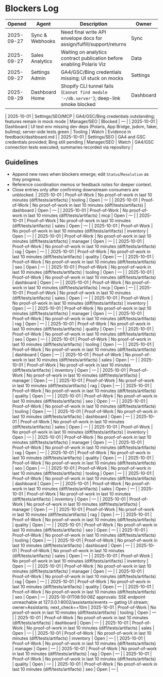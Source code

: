 # Blockers Log

| Opened | Agent | Description | Owner | Status | Resolution |
| --- | --- | --- | --- | --- | --- |
| 2025-09-27 | Sync & Webhooks | Need final write API envelope docs for assign/fulfill/support/returns | Sync | Closed | v1.2 envelope finalized and documented in /sync/API_ENVELOPE_V1_2.md |
| 2025-09-27 | Sales Analytics | Waiting on analytics contract publication before enabling Polaris Viz | Data | Blocked | — |
| 2025-09-27 | Settings Admin | GA4/GSC/Bing credentials missing; UI stuck on mocks | Settings | Blocked | — |
| 2025-09-29 | Dashboard Home | Shopify CLI tunnel fails (`Cannot find module '~/db.server'`); deep-link smoke blocked | Dashboard | Open | — |

| 2025-10-01 | Settings/SEO/MCP | GA4/GSC/Bing credentials outstanding; features remain in mock mode | Manager/SEO | Blocked | — |
| 2025-10-01 | Dashboard | UI test env missing dev deps (Polaris, App Bridge, jsdom, faker, bullmq); server-side tests green | Tooling | Watch | Evidence in feedback/dashboard.md |
| 2025-10-01 | Settings/SEO | GA4 and GSC credentials provided; Bing still pending | Manager/SEO | Watch | GA4/GSC connection tests executed; summaries recorded via repository |

## Guidelines
- Append new rows when blockers emerge; edit `Status`/`Resolution` as they progress.
- Reference coordination memos or feedback notes for deeper context.
- Close entries only after confirming downstream consumers are unblocked.
| 2025-10-01 | Proof-of-Work | No proof-of-work in last 10 minutes (diff/tests/artifacts) | tooling | Open | — |
| 2025-10-01 | Proof-of-Work | No proof-of-work in last 10 minutes (diff/tests/artifacts) | dashboard | Open | — |
| 2025-10-01 | Proof-of-Work | No proof-of-work in last 10 minutes (diff/tests/artifacts) | mcp | Open | — |
| 2025-10-01 | Proof-of-Work | No proof-of-work in last 10 minutes (diff/tests/artifacts) | sales | Open | — |
| 2025-10-01 | Proof-of-Work | No proof-of-work in last 10 minutes (diff/tests/artifacts) | inventory | Open | — |
| 2025-10-01 | Proof-of-Work | No proof-of-work in last 10 minutes (diff/tests/artifacts) | manager | Open | — |
| 2025-10-01 | Proof-of-Work | No proof-of-work in last 10 minutes (diff/tests/artifacts) | rag | Open | — |
| 2025-10-01 | Proof-of-Work | No proof-of-work in last 10 minutes (diff/tests/artifacts) | quality | Open | — |
| 2025-10-01 | Proof-of-Work | No proof-of-work in last 10 minutes (diff/tests/artifacts) | seo | Open | — |
| 2025-10-01 | Proof-of-Work | No proof-of-work in last 10 minutes (diff/tests/artifacts) | tooling | Open | — |
| 2025-10-01 | Proof-of-Work | No proof-of-work in last 10 minutes (diff/tests/artifacts) | dashboard | Open | — |
| 2025-10-01 | Proof-of-Work | No proof-of-work in last 10 minutes (diff/tests/artifacts) | mcp | Open | — |
| 2025-10-01 | Proof-of-Work | No proof-of-work in last 10 minutes (diff/tests/artifacts) | sales | Open | — |
| 2025-10-01 | Proof-of-Work | No proof-of-work in last 10 minutes (diff/tests/artifacts) | inventory | Open | — |
| 2025-10-01 | Proof-of-Work | No proof-of-work in last 10 minutes (diff/tests/artifacts) | manager | Open | — |
| 2025-10-01 | Proof-of-Work | No proof-of-work in last 10 minutes (diff/tests/artifacts) | rag | Open | — |
| 2025-10-01 | Proof-of-Work | No proof-of-work in last 10 minutes (diff/tests/artifacts) | quality | Open | — |
| 2025-10-01 | Proof-of-Work | No proof-of-work in last 10 minutes (diff/tests/artifacts) | seo | Open | — |
| 2025-10-01 | Proof-of-Work | No proof-of-work in last 10 minutes (diff/tests/artifacts) | tooling | Open | — |
| 2025-10-01 | Proof-of-Work | No proof-of-work in last 10 minutes (diff/tests/artifacts) | dashboard | Open | — |
| 2025-10-01 | Proof-of-Work | No proof-of-work in last 10 minutes (diff/tests/artifacts) | sales | Open | — |
| 2025-10-01 | Proof-of-Work | No proof-of-work in last 10 minutes (diff/tests/artifacts) | inventory | Open | — |
| 2025-10-01 | Proof-of-Work | No proof-of-work in last 10 minutes (diff/tests/artifacts) | manager | Open | — |
| 2025-10-01 | Proof-of-Work | No proof-of-work in last 10 minutes (diff/tests/artifacts) | rag | Open | — |
| 2025-10-01 | Proof-of-Work | No proof-of-work in last 10 minutes (diff/tests/artifacts) | quality | Open | — |
| 2025-10-01 | Proof-of-Work | No proof-of-work in last 10 minutes (diff/tests/artifacts) | seo | Open | — |
| 2025-10-01 | Proof-of-Work | No proof-of-work in last 10 minutes (diff/tests/artifacts) | tooling | Open | — |
| 2025-10-01 | Proof-of-Work | No proof-of-work in last 10 minutes (diff/tests/artifacts) | dashboard | Open | — |
| 2025-10-01 | Proof-of-Work | No proof-of-work in last 10 minutes (diff/tests/artifacts) | sales | Open | — |
| 2025-10-01 | Proof-of-Work | No proof-of-work in last 10 minutes (diff/tests/artifacts) | inventory | Open | — |
| 2025-10-01 | Proof-of-Work | No proof-of-work in last 10 minutes (diff/tests/artifacts) | manager | Open | — |
| 2025-10-01 | Proof-of-Work | No proof-of-work in last 10 minutes (diff/tests/artifacts) | rag | Open | — |
| 2025-10-01 | Proof-of-Work | No proof-of-work in last 10 minutes (diff/tests/artifacts) | quality | Open | — |
| 2025-10-01 | Proof-of-Work | No proof-of-work in last 10 minutes (diff/tests/artifacts) | seo | Open | — |
| 2025-10-01 | Proof-of-Work | No proof-of-work in last 10 minutes (diff/tests/artifacts) | tooling | Open | — |
| 2025-10-01 | Proof-of-Work | No proof-of-work in last 10 minutes (diff/tests/artifacts) | dashboard | Open | — |
| 2025-10-01 | Proof-of-Work | No proof-of-work in last 10 minutes (diff/tests/artifacts) | sales | Open | — |
| 2025-10-01 | Proof-of-Work | No proof-of-work in last 10 minutes (diff/tests/artifacts) | inventory | Open | — |
| 2025-10-01 | Proof-of-Work | No proof-of-work in last 10 minutes (diff/tests/artifacts) | manager | Open | — |
| 2025-10-01 | Proof-of-Work | No proof-of-work in last 10 minutes (diff/tests/artifacts) | rag | Open | — |
| 2025-10-01 | Proof-of-Work | No proof-of-work in last 10 minutes (diff/tests/artifacts) | quality | Open | — |
| 2025-10-01 | Proof-of-Work | No proof-of-work in last 10 minutes (diff/tests/artifacts) | seo | Open | — |
| 2025-10-01 | Proof-of-Work | No proof-of-work in last 10 minutes (diff/tests/artifacts) | tooling | Open | — |
| 2025-10-01 | Proof-of-Work | No proof-of-work in last 10 minutes (diff/tests/artifacts) | dashboard | Open | — |
| 2025-10-01 | Proof-of-Work | No proof-of-work in last 10 minutes (diff/tests/artifacts) | sales | Open | — |
| 2025-10-01 | Proof-of-Work | No proof-of-work in last 10 minutes (diff/tests/artifacts) | inventory | Open | — |
| 2025-10-01 | Proof-of-Work | No proof-of-work in last 10 minutes (diff/tests/artifacts) | manager | Open | — |
| 2025-10-01 | Proof-of-Work | No proof-of-work in last 10 minutes (diff/tests/artifacts) | rag | Open | — |
| 2025-10-01 | Proof-of-Work | No proof-of-work in last 10 minutes (diff/tests/artifacts) | quality | Open | — |
| 2025-10-01 | Proof-of-Work | No proof-of-work in last 10 minutes (diff/tests/artifacts) | seo | Open | — |
2025-10-01T08:50:08Z approvals: SSE endpoint unreachable at 127.0.0.1:8002/assistants/events — gating UI stream; owner=Assistants; next_check=+10m
| 2025-10-01 | Proof-of-Work | No proof-of-work in last 10 minutes (diff/tests/artifacts) | tooling | Open | — |
| 2025-10-01 | Proof-of-Work | No proof-of-work in last 10 minutes (diff/tests/artifacts) | dashboard | Open | — |
| 2025-10-01 | Proof-of-Work | No proof-of-work in last 10 minutes (diff/tests/artifacts) | sales | Open | — |
| 2025-10-01 | Proof-of-Work | No proof-of-work in last 10 minutes (diff/tests/artifacts) | inventory | Open | — |
| 2025-10-01 | Proof-of-Work | No proof-of-work in last 10 minutes (diff/tests/artifacts) | manager | Open | — |
| 2025-10-01 | Proof-of-Work | No proof-of-work in last 10 minutes (diff/tests/artifacts) | rag | Open | — |
| 2025-10-01 | Proof-of-Work | No proof-of-work in last 10 minutes (diff/tests/artifacts) | quality | Open | — |
| 2025-10-01 | Proof-of-Work | No proof-of-work in last 10 minutes (diff/tests/artifacts) | seo | Open | — |
